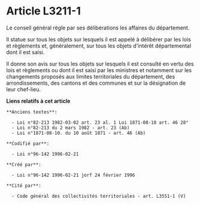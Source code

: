 # Article L3211-1

Le conseil général règle par ses délibérations les affaires du département.

Il statue sur tous les objets sur lesquels il est appelé à délibérer par les lois et règlements et, généralement, sur tous
les objets d'intérêt départemental dont il est saisi.

Il donne son avis sur tous les objets sur lesquels il est consulté en vertu des lois et règlements ou dont il est saisi par
les ministres et notamment sur les changements proposés aux limites territoriales du département, des arrondissements, des
cantons et des communes et sur la désignation de leur chef-lieu.

**Liens relatifs à cet article**

	**Anciens textes**:

	  - Loi n°82-213 1982-03-02 art. 23 al. 1 Loi 1871-08-10 art. 46 28°
	  - Loi n°82-213 du 2 mars 1982 - art. 23 (Ab)
	  - Loi n°1871-08-10. du 10 août 1871 - art. 46 (Ab)

	**Codifié par**:

	  - Loi n°96-142 1996-02-21

	**Créé par**:

	  - Loi n°96-142 1996-02-21 jorf 24 février 1996

	**Cité par**:

	  - Code général des collectivités territoriales - art. L3551-1 (V)
